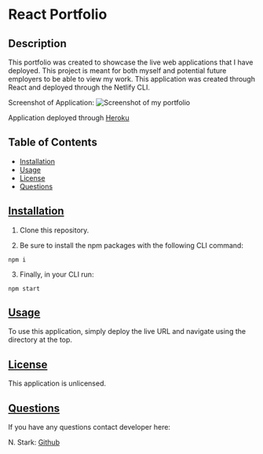 # React Portfolio

## Description
This portfolio was created to showcase the live web applications that I have deployed. This project is meant for both myself and potential future employers to be able to view my work. This application was created through React and deployed through the Netlify CLI.

Screenshot of Application: ![Screenshot of my portfolio](./src/assets/portfolio.png)

Application deployed through [Heroku](https://pwa-text-editor-pwa-a311c8b77a83.herokuapp.com/)


  ## Table of Contents
  * [Installation](#installation)
  * [Usage](#usage)
  * [License](#license)
  * [Questions](#questions)

## [Installation](#Table-of-Contents)
1. Clone this repository.

2. Be sure to install the npm packages with the following CLI command: 
```
npm i
```

3. Finally, in your CLI run:
```
npm start
```

## [Usage](#Table-of-Contents)
To use this application, simply deploy the live URL and navigate using the directory at the top.

## [License](#table-of-contents)
This application is unlicensed.


## [Questions](#Table-of-Contents)
If you have any questions contact developer here:

N. Stark: [Github](https://github.com/nstark12)

